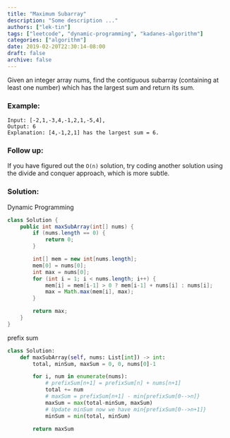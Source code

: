 ```yaml
---
title: "Maximum Subarray"
description: "Some description ..."
authors: ["lek-tin"]
tags: ["leetcode", "dynamic-programming", "kadanes-algorithm"]
categories: ["algorithm"]
date: 2019-02-20T22:30:14-08:00
draft: false
archive: false
---
```

Given an integer array nums, find the contiguous subarray (containing at least one number) which has the largest sum and return its sum.

### Example:
```
Input: [-2,1,-3,4,-1,2,1,-5,4],
Output: 6
Explanation: [4,-1,2,1] has the largest sum = 6.
```
### Follow up:
If you have figured out the `O(n)` solution, try coding another solution using the divide and conquer approach, which is more subtle.

### Solution:
Dynamic Programming
```java
class Solution {
    public int maxSubArray(int[] nums) {
        if (nums.length == 0) {
            return 0;
        }

        int[] mem = new int[nums.length];
        mem[0] = nums[0];
        int max = nums[0];
        for (int i = 1; i < nums.length; i++) {
            mem[i] = mem[i-1] > 0 ? mem[i-1] + nums[i] : nums[i];
            max = Math.max(mem[i], max);
        }

        return max;
    }
}
```
prefix sum
```python
class Solution:
    def maxSubArray(self, nums: List[int]) -> int:
        total, minSum, maxSum = 0, 0, nums[0]-1

        for i, num in enumerate(nums):
            # prefixSum[n+1] = prefixSum[n] + nums[n+1]
            total += num
            # maxSum = prefixSum[n+1] - min{prefixSum[0-->n]}
            maxSum = max(total-minSum, maxSum)
            # Update minSum now we have min{prefixSum[0-->n+1]}
            minSum = min(total, minSum)

        return maxSum
```